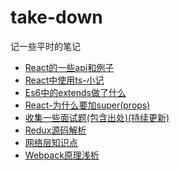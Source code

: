 # take-down
记一些平时的笔记
<br/>
- [React的一些api和例子](https://github.com/MyPrototypeWhat/take-down/issues/1)
- [React中使用ts-小记](https://github.com/MyPrototypeWhat/take-down/issues/2)
- [Es6中的extends做了什么](https://github.com/MyPrototypeWhat/take-down/issues/3)
- [React-为什么要加super(props)](https://github.com/MyPrototypeWhat/take-down/issues/4)
- [收集一些面试题(包含出处)(持续更新)](https://github.com/MyPrototypeWhat/take-down/issues/5)
- [Redux源码解析](https://github.com/MyPrototypeWhat/take-down/issues/6) 
- [网络层知识点](https://github.com/MyPrototypeWhat/take-down/issues/7) 
- [Webpack原理浅析](https://github.com/MyPrototypeWhat/take-down/issues/8)

